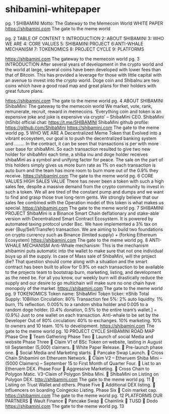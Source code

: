 # shibamini-whitepaper

pg. 1
SHIBAMINI
Motto: The Gateway to the Memecoin World
WHITE PAPER
https://shibamini.com The gate to the meme world
 
pg. 2
TABLE OF CONTENT
 1: INTRODUCTION
 2: ABOUT SHIBAMINI
 3: WHO WE ARE
 4: CORE VALUES
 5: SHIBAMINI PROJECT
 6:ANTI-WHALE MECHANISM
 7: TOKENOMICS
 8: PROJECT CYCLE
 9: PLATFORMS
 
https://shibamini.com The gateway to the memecoin world
pg. 3
INTRODUCTION
After several years of development in the crypto world and the 
world at large, several coins have been developed with lower fees 
than that of Bitcoin.
This has provided a leverage for those with little capital with an 
avenue to invest into the crypto world.
Doge coin and ShibaInu are two coins which have a good road 
map and great plans for their holders with great future plans.

https://shibamini.com The gate to the meme world
pg. 4
ABOUT SHIBAMINI
ShibaMini: The gateway to the memecoin world
We market, vote, rank, remunerate, recruit, reward in memecoins.
‘Everything coin and token is an expensive joke and joke is 
expensive via crypto’ – ShibaMini CEO.
ShibaMini (πShib) official chat: https://t.me/SHIBAMINI
ShibaMini github profile: https://github.com/ShibaMini
https://shibamini.com The gate to the meme world
pg. 5
WHO WE ARE
A Decentralized Meme Token that Evolved into a vibrant 
ecosystem, our goal is to push the decentralized banking system 
and ........
In the contract, it can be seen that transactions is per with more 
user base for shibaMini. So each transaction resulted to give two 
new holder for shibaMini each time, a shiba inu and doge holder 
receives shibaMini as a symbol and unifying factor for peace. 
The sale on the part of this holders simply gives us more burn rate 
as 1% on each transaction is auto burn and the team has more
room to burn more out of the 0.9% they receive.
https://shibamini.com The gate to the meme world 
pg. 6
CORE VALUES
HIGH SALES VALUE
There has never been a token with such a high sales fee, despite a 
massive demand from the crypto community to invest in such a 
token. We all are tired of the constant pump and dumps and we 
want to find and grasp those true long-term gems.
We strongly believe that our sales fee combined with the 
Operation model of this token is what makes us special.
https://shibamini.com The gate to the meme world 
pg. 7
SHIBAMINI PROJECT
ShibaMini is a Binance Smart Chain deflationary and stake-able 
version with Decentralized Smart Contract Ecosystem.
It is powered by automated taxing protocol under Bsc. We have 
implemented a 3% tax on ever (Buy/Sell/Transfer) transaction.
We are aiming to build two foundations on crypto currency such 
as Binance (limited supply) + (forking Ethereum Ecosystem)
https://shibamini.com The gate to the meme world
pg. 8
ANTI-WHALE MECHANISM
Anti-Whale mechanism: This is the mechanism shibamini puts
automatic into the wallet to make sure that not one individual 
buys up all the supply.
In case of Mass sale of ShibaMini, will the project die?
That question should come along with a situation and the smart 
contract has been built to allow for 0.9% on each transaction to 
be available to the projects team to bootstrap burn, marketing, 
listing, and development as the need be.
For all you know, our weekly burn will drastically reduce the 
supply and our desire to go multichain will make sure no one 
chain have monopoly of the market.
https://shibamini.com The gate to the meme world
pg. 9
TOKENOMICS
Token name: ShibaMini
Token ticker: πShib
Total Supply: 10Billion
Circulation: 80%
Transaction fee 5%: 2% auto liquidity. 1% burn, 1% reflection.
0.005% to a random shiba holder and 0.005 to a random doge 
holder.
[0.4% donation, 0.5% to the entire team’s wallet.] = (0.9%) Just 
to one wallet on each transaction.
Anti-whale to be set by the Developer
Out of 80% circulation:
40% to exchanges.
10% marketing.
10% to owners and 10 team.
10% to development.
https://shibamini.com The gate to the meme world
pg. 10
PROJECT CYCLE
SHIBAMINI ROAD MAP
Phase One
 Team Gathering
Phase Two
 Launch of social Media and website
Phase Three
 Claim V1 of BSc Token on website, lasting in August till 
September (5,000) claimers.
 White Paper Release.
 Pre-launch phase one.
 Social Media and Marketing starts.
 Pancake Swap Launch.
 Cross Chain Shibamini on Etheruem Network.
 Claim V2 – Etheruem Shiba Mini – (5000 Claimers) –
September 15 to First Month of Quarter Four.
 List to an Etheruem DEX.
Phase Four
 Aggressive Marketing.
 Cross Chain to Polygon Matic. V3-Claim of Polygon Shiba 
Mini.
 ShibaMini on Listing on Polygon DEX.
http://shibamini.com The gate to the meme world
pg. 11
 Listing on Trust Wallet and others.
Phase Five
 Additional DEX listing.
 Influencers on boarding Coingecko Listing.
Phase Six
 Coin market cap.
https://shibamini.com The gate to the meme world
pg. 12
PLATFORMS
OUR PARTNERS
 Wault Finance
 Pancake Swap
 Chainlink
 TUSD
 Dodo
https://shibamini.com The gate to the meme world
pg. 13
